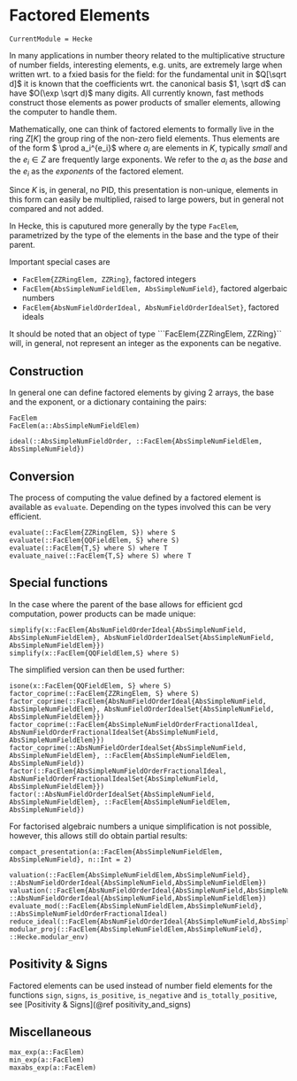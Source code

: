 # Factored Elements

```@meta
CurrentModule = Hecke
```

In many applications in number theory related to the multiplicative
structure of number fields, interesting elements, e.g. units,
are extremely large when written wrt. to a fxied basis for the field:
for the fundamental unit in $Q[\sqrt d]$ it is known that the coefficients
wrt. the canonical basis $1, \sqrt d$ can have $O(\exp \sqrt d)$ many digits.
All currently known, fast methods construct those elements as power
products of smaller elements, allowing the computer to handle them.

Mathematically, one can think of factored elements to formally
live in the ring $Z[K]$ the group ring of the non-zero field
elements. Thus elements are of the form $ \prod a_i^{e_i}$ where
$a_i$ are elements in $K$, typically _small_ and the $e_i\in Z$ are frequently
large exponents. We refer to the $a_i$ as the *base* and the $e_i$ as the
*exponents* of the factored element.

Since $K$ is, in general, no PID, this presentation
is non-unique, elements in this form can easily be multiplied, raised
to large powers, but in general not compared and not added.

In Hecke, this is caputured more generally by the type `FacElem`,
parametrized by the type of the elements in the base and the type of their
parent.

Important special cases are
 * ```FacElem{ZZRingElem, ZZRing}```, factored integers
 * ```FacElem{AbsSimpleNumFieldElem, AbsSimpleNumField}```, factored algerbaic numbers
 * ```FacElem{AbsNumFieldOrderIdeal, AbsNumFieldOrderIdealSet}```, factored ideals

It should be noted that an object of type ```FacElem{ZZRingElem, ZZRing}``
will, in general, not represent an integer as the exponents can be
negative.

## Construction
In general one can define factored elements by giving 2 arrays, the
base and the exponent, or a dictionary containing the pairs:

```@docs; canonical=false
FacElem
FacElem(a::AbsSimpleNumFieldElem)
```

```@docs; canonical=false
ideal(::AbsSimpleNumFieldOrder, ::FacElem{AbsSimpleNumFieldElem, AbsSimpleNumField})
```


## Conversion
The process of computing the value defined by a factored element is
available as ```evaluate```. Depending on the types involved this
can be very efficient.

```@docs; canonical=false
evaluate(::FacElem{ZZRingElem, S}) where S
evaluate(::FacElem{QQFieldElem, S} where S)
evaluate(::FacElem{T,S} where S) where T
evaluate_naive(::FacElem{T,S} where S) where T
```

## Special functions

In the case where the parent of the base allows for efficient gcd computation,
power products can be made unique:

```@docs; canonical=false
simplify(x::FacElem{AbsNumFieldOrderIdeal{AbsSimpleNumField, AbsSimpleNumFieldElem}, AbsNumFieldOrderIdealSet{AbsSimpleNumField, AbsSimpleNumFieldElem}})
simplify(x::FacElem{QQFieldElem,S} where S)
```

The simplified version can then be used further:

```@docs; canonical=false
isone(x::FacElem{QQFieldElem, S} where S)
factor_coprime(::FacElem{ZZRingElem, S} where S)
factor_coprime(::FacElem{AbsNumFieldOrderIdeal{AbsSimpleNumField, AbsSimpleNumFieldElem}, AbsNumFieldOrderIdealSet{AbsSimpleNumField, AbsSimpleNumFieldElem}})
factor_coprime(::FacElem{AbsSimpleNumFieldOrderFractionalIdeal, AbsNumFieldOrderFractionalIdealSet{AbsSimpleNumField, AbsSimpleNumFieldElem}})
factor_coprime(::AbsNumFieldOrderIdealSet{AbsSimpleNumField, AbsSimpleNumFieldElem}, ::FacElem{AbsSimpleNumFieldElem, AbsSimpleNumField})
factor(::FacElem{AbsSimpleNumFieldOrderFractionalIdeal, AbsNumFieldOrderFractionalIdealSet{AbsSimpleNumField, AbsSimpleNumFieldElem}})
factor(::AbsNumFieldOrderIdealSet{AbsSimpleNumField, AbsSimpleNumFieldElem}, ::FacElem{AbsSimpleNumFieldElem, AbsSimpleNumField})
```

For factorised algebraic numbers a unique simplification is not possible,
however, this allows still do obtain partial results:

```@docs; canonical=false
compact_presentation(a::FacElem{AbsSimpleNumFieldElem, AbsSimpleNumField}, n::Int = 2)
```

```@docs; canonical=false
valuation(::FacElem{AbsSimpleNumFieldElem,AbsSimpleNumField}, ::AbsNumFieldOrderIdeal{AbsSimpleNumField,AbsSimpleNumFieldElem})
valuation(::FacElem{AbsNumFieldOrderIdeal{AbsSimpleNumField,AbsSimpleNumFieldElem},Hecke.AbsNumFieldOrderIdealSet{AbsSimpleNumField,AbsSimpleNumFieldElem}}, ::AbsNumFieldOrderIdeal{AbsSimpleNumField,AbsSimpleNumFieldElem})
evaluate_mod(::FacElem{AbsSimpleNumFieldElem,AbsSimpleNumField}, ::AbsSimpleNumFieldOrderFractionalIdeal)
reduce_ideal(::FacElem{AbsNumFieldOrderIdeal{AbsSimpleNumField,AbsSimpleNumFieldElem},Hecke.AbsNumFieldOrderIdealSet{AbsSimpleNumField,AbsSimpleNumFieldElem}})
modular_proj(::FacElem{AbsSimpleNumFieldElem,AbsSimpleNumField}, ::Hecke.modular_env)
```

## Positivity & Signs

Factored elements can be used instead of number field elements for the functions
`sign`, `signs`, `is_positive`, `is_negative` and `is_totally_positive`, see
[Positivity & Signs](@ref positivity_and_signs)

## Miscellaneous

```@docs; canonical=false
max_exp(a::FacElem)
min_exp(a::FacElem)
maxabs_exp(a::FacElem)
```

